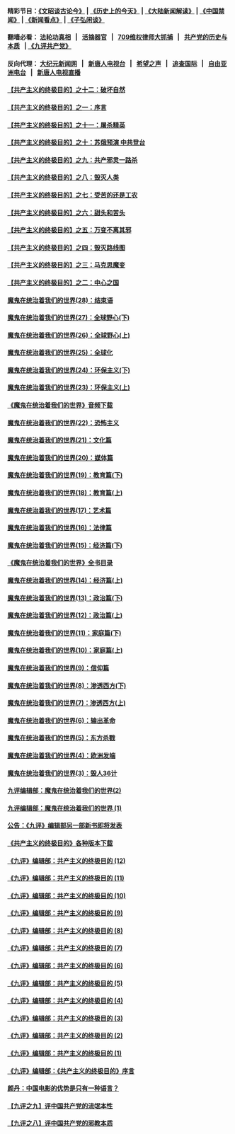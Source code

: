 #### 精彩节目：[《文昭谈古论今》](http://134.209.198.168/wenzhao) | [《历史上的今天》](http://134.209.198.168/today-in-history) | [《大陆新闻解读》](http://134.209.198.168/ntdtv-comedy) | [《中国禁闻》](http://134.209.198.168/ntdtv-news) | [《新闻看点》](http://134.209.198.168/news-insight) | [《子弘闲谈》](http://134.209.198.168/zihongxiantan/) 

  #### 翻墙必看： [法轮功真相](http://134.209.198.168:10000/videos/truth.html) &nbsp;&nbsp;|&nbsp;&nbsp; [活摘器官](http://134.209.198.168:10000/videos/res/Organs/) &nbsp;&nbsp;|&nbsp;&nbsp; [709维权律师大抓捕](http://134.209.198.168:10000/videos/709/) &nbsp;&nbsp;|&nbsp;&nbsp; [共产党的历史与本质](http://134.209.198.168:10000/videos/ccp.html) &nbsp;&nbsp;| [《九评共产党》](http://134.209.198.168:10000/videos/jiuping/) 

#### 反向代理： [大纪元新闻网](http://134.209.198.168:10080/) &nbsp;&nbsp;|&nbsp;&nbsp; [新唐人电视台](http://134.209.198.168:8000/) &nbsp;&nbsp;|&nbsp;&nbsp; [希望之声](http://134.209.198.168:8200/) &nbsp;&nbsp;|&nbsp;&nbsp; [追查国际](http://134.209.198.168:10010/) &nbsp;&nbsp;|&nbsp;&nbsp; [自由亚洲电台](http://134.209.198.168:9800/) &nbsp;&nbsp;|&nbsp;&nbsp; [新唐人电视直播](http://134.209.198.168/) 

#### [【共产主义的终极目的】之十二：破坏自然](../pages/nsc422/n11135214.md?t=03241236) 

#### [【共产主义的终极目的】之一：序言](../pages/nsc422/n11086077.md?t=03241236) 

#### [【共产主义的终极目的】之十一：屠杀精英](../pages/nsc422/n11118442.md?t=03241236) 

#### [【共产主义的终极目的】之十：苏俄预演 中共登台](../pages/nsc422/n11118424.md?t=03241236) 

#### [【共产主义的终极目的】之九：共产邪灵一路杀](../pages/nsc422/n11114139.md?t=03241236) 

#### [【共产主义的终极目的】之八：毁灭人类](../pages/nsc422/n11108503.md?t=03241236) 

#### [【共产主义的终极目的】之七：受苦的还是工农](../pages/nsc422/n11101809.md?t=03241236) 

#### [【共产主义的终极目的】之六：甜头和苦头](../pages/nsc422/n11096971.md?t=03241236) 

#### [【共产主义的终极目的】之五：万变不离其邪](../pages/nsc422/n11091285.md?t=03241236) 

#### [【共产主义的终极目的】之四：毁灭路线图](../pages/nsc422/n11086284.md?t=03241236) 

#### [【共产主义的终极目的】之三：马克思魔变](../pages/nsc422/n11061941.md?t=03241236) 

#### [【共产主义的终极目的】之二：中心之国](../pages/nsc422/n11047728.md?t=03241236) 

#### [魔鬼在统治着我们的世界(28)：结束语](../pages/nsc422/n10936246.md?t=03241236) 

#### [魔鬼在统治着我们的世界(27)：全球野心(下)](../pages/nsc422/n10928319.md?t=03241236) 

#### [魔鬼在统治着我们的世界(26)：全球野心(上)](../pages/nsc422/n10900318.md?t=03241236) 

#### [魔鬼在统治着我们的世界(25)：全球化](../pages/nsc422/n10788205.md?t=03241236) 

#### [魔鬼在统治着我们的世界(24)：环保主义(下)](../pages/nsc422/n10695307.md?t=03241236) 

#### [魔鬼在统治着我们的世界(23)：环保主义(上)](../pages/nsc422/n10688613.md?t=03241236) 

#### [《魔鬼在统治着我们的世界》音频下载](../pages/nsc422/n10635553.md?t=03241236) 

#### [魔鬼在统治着我们的世界(22)：恐怖主义](../pages/nsc422/n10614727.md?t=03241236) 

#### [魔鬼在统治着我们的世界(21)：文化篇](../pages/nsc422/n10597706.md?t=03241236) 

#### [魔鬼在统治着我们的世界(20)：媒体篇](../pages/nsc422/n10586579.md?t=03241236) 

#### [魔鬼在统治着我们的世界(19)：教育篇(下)](../pages/nsc422/n10564808.md?t=03241236) 

#### [魔鬼在统治着我们的世界(18)：教育篇(上)](../pages/nsc422/n10526970.md?t=03241236) 

#### [魔鬼在统治着我们的世界(17)：艺术篇](../pages/nsc422/n10499093.md?t=03241236) 

#### [魔鬼在统治着我们的世界(16)：法律篇](../pages/nsc422/n10485969.md?t=03241236) 

#### [魔鬼在统治着我们的世界(15)：经济篇(下)](../pages/nsc422/n10469975.md?t=03241236) 

#### [《魔鬼在统治着我们的世界》全书目录](../pages/nsc422/n10464261.md?t=03241236) 

#### [魔鬼在统治着我们的世界(14)：经济篇(上)](../pages/nsc422/n10457370.md?t=03241236) 

#### [魔鬼在统治着我们的世界(13)：政治篇(下)](../pages/nsc422/n10448270.md?t=03241236) 

#### [魔鬼在统治着我们的世界(12)：政治篇(上)](../pages/nsc422/n10444576.md?t=03241236) 

#### [魔鬼在统治着我们的世界(11)：家庭篇(下)](../pages/nsc422/n10440961.md?t=03241236) 

#### [魔鬼在统治着我们的世界(10)：家庭篇(上)](../pages/nsc422/n10435448.md?t=03241236) 

#### [魔鬼在统治着我们的世界(9)：信仰篇](../pages/nsc422/n10432159.md?t=03241236) 

#### [魔鬼在统治着我们的世界(8)：渗透西方(下)](../pages/nsc422/n10429603.md?t=03241236) 

#### [魔鬼在统治着我们的世界(7)：渗透西方(上)](../pages/nsc422/n10426013.md?t=03241236) 

#### [魔鬼在统治着我们的世界(6)：输出革命](../pages/nsc422/n10421536.md?t=03241236) 

#### [魔鬼在统治着我们的世界(5)：东方杀戮](../pages/nsc422/n10417707.md?t=03241236) 

#### [魔鬼在统治着我们的世界(4)：欧洲发端](../pages/nsc422/n10414890.md?t=03241236) 

#### [魔鬼在统治着我们的世界(3)：毁人36计](../pages/nsc422/n10411583.md?t=03241236) 

#### [九评编辑部：魔鬼在统治着我们的世界(2)](../pages/nsc422/n10410036.md?t=03241236) 

#### [九评编辑部：魔鬼在统治着我们的世界 (1)](../pages/nsc422/n10406825.md?t=03241236) 

#### [公告：《九评》编辑部另一部新书即将发表](../pages/nsc422/n10405104.md?t=03241236) 

#### [《共产主义的终极目的》各种版本下载](../pages/nsc422/n10022138.md?t=03241236) 

#### [《九评》编辑部：共产主义的终极目的 (12)](../pages/nsc422/n9933272.md?t=03241236) 

#### [《九评》编辑部：共产主义的终极目的 (11)](../pages/nsc422/n9924973.md?t=03241236) 

#### [《九评》编辑部：共产主义的终极目的 (10)](../pages/nsc422/n9920883.md?t=03241236) 

#### [《九评》编辑部：共产主义的终极目的 (9)](../pages/nsc422/n9916363.md?t=03241236) 

#### [《九评》编辑部：共产主义的终极目的 (8)](../pages/nsc422/n9912488.md?t=03241236) 

#### [《九评》编辑部：共产主义的终极目的 (7)](../pages/nsc422/n9901176.md?t=03241236) 

#### [《九评》编辑部：共产主义的终极目的 (6)](../pages/nsc422/n9899359.md?t=03241236) 

#### [《九评》编辑部：共产主义的终极目的 (5)](../pages/nsc422/n9893174.md?t=03241236) 

#### [《九评》编辑部：共产主义的终极目的 (4)](../pages/nsc422/n9891246.md?t=03241236) 

#### [《九评》编辑部：共产主义的终极目的 (3)](../pages/nsc422/n9879879.md?t=03241236) 

#### [《九评》编辑部：共产主义的终极目的 (2)](../pages/nsc422/n9876205.md?t=03241236) 

#### [《九评》编辑部：共产主义的终极目的 (1)](../pages/nsc422/n9865857.md?t=03241236) 

#### [《九评》编辑部：《共产主义的终极目的》序言](../pages/nsc422/n9862666.md?t=03241236) 

#### [颜丹：中国电影的优势是只有一种语言？](../pages/nsc422/n9583062.md?t=03241236) 

#### [【九评之九】评中国共产党的流氓本性](../pages/nsc422/n737542.md?t=03241236) 

#### [【九评之八】评中国共产党的邪教本质](../pages/nsc422/n735942.md?t=03241236) 

